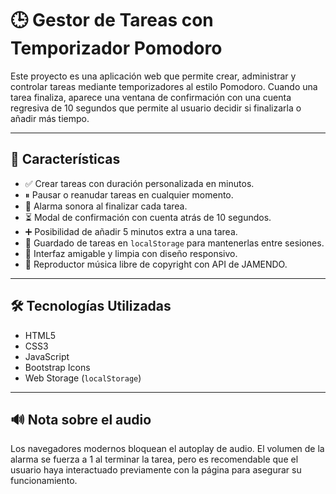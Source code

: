 # 🕒 Gestor de Tareas con Temporizador Pomodoro

Este proyecto es una aplicación web que permite crear, administrar y controlar tareas mediante temporizadores al estilo Pomodoro. Cuando una tarea finaliza, aparece una ventana de confirmación con una cuenta regresiva de 10 segundos que permite al usuario decidir si finalizarla o añadir más tiempo.

---

## 🚀 Características

- ✅ Crear tareas con duración personalizada en minutos.
- ⏸ Pausar o reanudar tareas en cualquier momento.
- 🔔 Alarma sonora al finalizar cada tarea.
- ⏳ Modal de confirmación con cuenta atrás de 10 segundos.
- ➕ Posibilidad de añadir 5 minutos extra a una tarea.
- 💾 Guardado de tareas en `localStorage` para mantenerlas entre sesiones.
- 🧼 Interfaz amigable y limpia con diseño responsivo.
- 🎵 Reproductor música libre de copyright con API de JAMENDO. 

---

## 🛠️ Tecnologías Utilizadas

- HTML5
- CSS3
- JavaScript
- Bootstrap Icons
- Web Storage (`localStorage`)

---

## 🔊 Nota sobre el audio

Los navegadores modernos bloquean el autoplay de audio. El volumen de la alarma se fuerza a 1 al terminar la tarea, pero es recomendable que el usuario haya interactuado previamente con la página para asegurar su funcionamiento.
